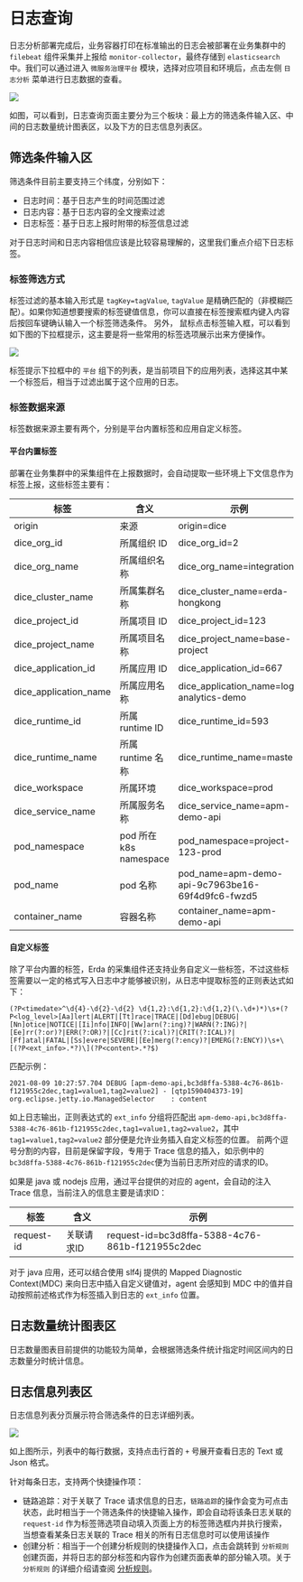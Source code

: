 # 日志查询

日志分析部署完成后，业务容器打印在标准输出的日志会被部署在业务集群中的 `filebeat` 组件采集并上报给 `monitor-collector`，最终存储到 `elasticsearch` 中。我们可以通过进入 `微服务治理平台` 模块，选择对应项目和环境后，点击左侧 `日志分析` 菜单进行日志数据的查看。

![](http://terminus-paas.oss-cn-hangzhou.aliyuncs.com/paas-doc/2021/08/09/3f8b21a1-183d-43b3-8553-554abb53a656.png)

如图，可以看到，日志查询页面主要分为三个板块：最上方的筛选条件输入区、中间的日志数量统计图表区，以及下方的日志信息列表区。

## 筛选条件输入区

筛选条件目前主要支持三个纬度，分别如下：

- 日志时间：基于日志产生的时间范围过滤
- 日志内容：基于日志内容的全文搜索过滤
- 日志标签：基于日志上报时附带的标签信息过滤

对于日志时间和日志内容相信应该是比较容易理解的，这里我们重点介绍下日志标签。

### 标签筛选方式

标签过滤的基本输入形式是 `tagKey=tagValue`, `tagValue` 是精确匹配的（非模糊匹配）。如果你知道想要搜索的标签键值信息，你可以直接在标签搜索框内键入内容后按回车键确认输入一个标签筛选条件。
另外， 鼠标点击标签输入框，可以看到如下图的下拉框提示，这主要是将一些常用的标签选项展示出来方便操作。

![](http://terminus-paas.oss-cn-hangzhou.aliyuncs.com/paas-doc/2021/08/09/cb871c43-64f2-42f6-a651-d2a48f594ba3.png)

标签提示下拉框中的 `平台` 组下的列表，是当前项目下的应用列表，选择这其中某一个标签后，相当于过滤出属于这个应用的日志。

### 标签数据来源

标签数据来源主要有两个，分别是平台内置标签和应用自定义标签。

#### 平台内置标签
部署在业务集群中的采集组件在上报数据时，会自动提取一些环境上下文信息作为标签上报，这些标签主要有：

| 标签 | 含义 | 示例 |
| ---- | ---- | ---- |
| origin | 来源 | origin=dice |
| dice_org_id | 所属组织 ID | dice_org_id=2 |
| dice_org_name | 所属组织名称 | dice_org_name=integration |
| dice_cluster_name | 所属集群名称 | dice_cluster_name=erda-hongkong |
| dice_project_id | 所属项目 ID | dice_project_id=123 |
| dice_project_name | 所属项目名称 | dice_project_name=base-project |
| dice_application_id | 所属应用 ID | dice_application_id=667 |
| dice_application_name | 所属应用名称 | dice_application_name=log-analytics-demo |
| dice_runtime_id | 所属 runtime ID | dice_runtime_id=593 |
| dice_runtime_name | 所属 runtime 名称 | dice_runtime_name=master |
| dice_workspace | 所属环境 | dice_workspace=prod |
| dice_service_name | 所属服务名称 | dice_service_name=apm-demo-api |
| pod_namespace | pod 所在 k8s namespace | pod_namespace=project-123-prod |
| pod_name | pod 名称 | pod_name=apm-demo-api-9c7963be16-69f4d9fc6-fwzd5 |
| container_name | 容器名称 | container_name=apm-demo-api |

#### 自定义标签

除了平台内置的标签，Erda 的采集组件还支持业务自定义一些标签，不过这些标签需要以一定的格式写入日志中才能够被识别，从日志中提取标签的正则表达式如下：
```regexp
(?P<timedate>^\d{4}-\d{2}-\d{2} \d{1,2}:\d{1,2}:\d{1,2}(\.\d+)*)\s+(?P<log_level>[Aa]lert|ALERT|[Tt]race|TRACE|[Dd]ebug|DEBUG|[Nn]otice|NOTICE|[Ii]nfo|INFO|[Ww]arn(?:ing)?|WARN(?:ING)?|[Ee]rr(?:or)?|ERR(?:OR)?|[Cc]rit(?:ical)?|CRIT(?:ICAL)?|[Ff]atal|FATAL|[Ss]evere|SEVERE|[Ee]merg(?:ency)?|EMERG(?:ENCY))\s+\[(?P<ext_info>.*?)\](?P<content>.*?$)
```
匹配示例：
```text
2021-08-09 10:27:57.704 DEBUG [apm-demo-api,bc3d8ffa-5388-4c76-861b-f121955c2dec,tag1=value1,tag2=value2] - [qtp1590404373-19] org.eclipse.jetty.io.ManagedSelector    : content
```
如上日志输出，正则表达式的 `ext_info` 分组将匹配出 `apm-demo-api,bc3d8ffa-5388-4c76-861b-f121955c2dec,tag1=value1,tag2=value2`，其中 `tag1=value1,tag2=value2` 部分便是允许业务插入自定义标签的位置。 前两个逗号分割的内容，目前是保留字段，专用于 Trace 信息的插入，如示例中的`bc3d8ffa-5388-4c76-861b-f121955c2dec`便为当前日志所对应的请求的ID。

如果是 java 或 nodejs 应用，通过平台提供的对应的 agent，会自动的注入 Trace 信息，当前注入的信息主要是请求ID：

| 标签 | 含义 | 示例 |
| ---- | ---- | ---- |
| request-id | 关联请求ID | request-id=bc3d8ffa-5388-4c76-861b-f121955c2dec |

对于 java 应用，还可以结合使用 slf4j 提供的 Mapped Diagnostic Context(MDC) 来向日志中插入自定义键值对，agent 会感知到 MDC 中的值并自动按照前述格式作为标签插入到日志的 `ext_info` 位置。

## 日志数量统计图表区

日志数量图表目前提供的功能较为简单，会根据筛选条件统计指定时间区间内的日志数量分时统计信息。

## 日志信息列表区

日志信息列表分页展示符合筛选条件的日志详细列表。

![](http://terminus-paas.oss-cn-hangzhou.aliyuncs.com/paas-doc/2021/08/09/4c9de1a5-5367-49fc-86e0-eaecb0b2fb06.png)

如上图所示，列表中的每行数据，支持点击行首的 `+` 号展开查看日志的 Text 或 Json 格式。

针对每条日志，支持两个快捷操作项：

- 链路追踪：对于关联了 Trace 请求信息的日志，`链路追踪`的操作会变为可点击状态，此时相当于一个筛选条件的快捷输入操作，即会自动将该条日志关联的 `request-id` 作为标签筛选项自动填入页面上方的标签筛选框内并执行搜索，当想查看某条日志关联的 Trace 相关的所有日志信息时可以使用该操作
- 创建分析：相当于一个创建分析规则的快捷操作入口，点击会跳转到 `分析规则` 创建页面，并将日志的部分标签和内容作为创建页面表单的部分输入项。关于 `分析规则` 的详细介绍请查阅 [分析规则](rules.md)。

